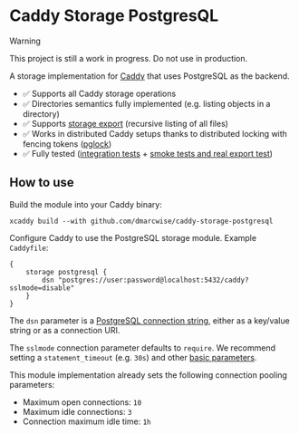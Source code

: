 # Caddy Storage PostgresQL

> [!WARNING]
> This project is still a work in progress. Do not use in production.

A storage implementation for [Caddy](https://caddyserver.com/) that uses PostgreSQL as the backend.

- ✅ Supports all Caddy storage operations
- ✅ Directories semantics fully implemented (e.g. listing objects in a directory)
- ✅ Supports [storage export](https://caddyserver.com/docs/command-line#caddy-storage) (recursive listing of all
  files)
- ✅ Works in distributed Caddy setups thanks to distributed locking with fencing tokens ([pglock](https://github.com/cirello-io/pglock))
- ✅ Fully tested ([integration tests](https://github.com/dmarcwise/caddy-storage-postgresql/blob/main/storage_test.go) + [smoke tests and real export test](https://github.com/dmarcwise/caddy-storage-postgresql/blob/main/.github/workflows/test.yml))

## How to use

Build the module into your Caddy binary:

```shell
xcaddy build --with github.com/dmarcwise/caddy-storage-postgresql
```

Configure Caddy to use the PostgreSQL storage module. Example `Caddyfile`:

```caddy
{
    storage postgresql {
        dsn "postgres://user:password@localhost:5432/caddy?sslmode=disable"
    }
}
```

The `dsn` parameter is a [PostgreSQL connection string](https://www.postgresql.org/docs/current/libpq-connect.html#LIBPQ-CONNSTRING), either as a key/value string or as a connection URI.

The `sslmode` connection parameter defaults to `require`. We recommend setting a `statement_timeout` (e.g. `30s`) and other [basic parameters](https://brandur.org/fragments/postgres-parameters).

This module implementation already sets the following connection pooling parameters:

- Maximum open connections: `10`
- Maximum idle connections: `3`
- Connection maximum idle time: `1h`
